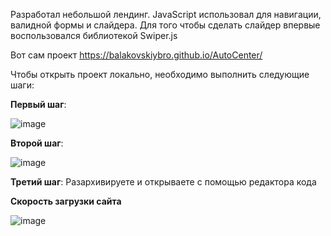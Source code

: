 Разработал небольшой лендинг.
JavaScript использовал для навигации, валидной формы и слайдера. Для того чтобы сделать слайдер впервые воспользовался библиотекой Swiper.js

Вот сам проект https://balakovskiybro.github.io/AutoCenter/



Чтобы открыть проект локально, необходимо выполнить следующие шаги:



**Первый шаг**:

![image](https://github.com/user-attachments/assets/ad61d9ac-d3c8-4832-ba4b-52ad21ade187)



**Второй шаг**:

![image](https://github.com/user-attachments/assets/5bbdf462-708e-47cc-bd14-c426715647e5)



**Третий шаг**: Разархивируете и открываете с помощью редактора кода









**Скорость загрузки сайта**

![image](https://github.com/user-attachments/assets/42f11fe8-e6a0-43bd-a675-af48fd9d6a67)



